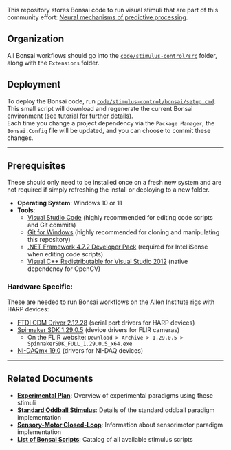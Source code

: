 This repository stores Bonsai code to run visual stimuli that are part of this community effort: [Neural mechanisms of predictive processing](https://arxiv.org/abs/2504.09614).

## Organization

All Bonsai workflows should go into the [`code/stimulus-control/src`](https://github.com/AllenNeuralDynamics/openscope-community-predictive-processing/tree/main/code/stimulus-control/src) folder, along with the `Extensions` folder.

## Deployment

To deploy the Bonsai code, run [`code/stimulus-control/bonsai/setup.cmd`](https://github.com/AllenNeuralDynamics/openscope-community-predictive-processing/blob/main/code/stimulus-control/bonsai/setup.cmd).  
This small script will download and regenerate the current Bonsai environment ([see tutorial for further details](https://bonsai-rx.org/docs/articles/environments.html)).  
Each time you change a project dependency via the `Package Manager`, the `Bonsai.Config` file will be updated, and you can choose to commit these changes.

---

## Prerequisites

These should only need to be installed once on a fresh new system and are not required if simply refreshing the install or deploying to a new folder.

- **Operating System**: Windows 10 or 11
- **Tools**:
    - [Visual Studio Code](https://code.visualstudio.com/) (highly recommended for editing code scripts and Git commits)
    - [Git for Windows](https://gitforwindows.org/) (highly recommended for cloning and manipulating this repository)
    - [.NET Framework 4.7.2 Developer Pack](https://dotnet.microsoft.com/download/dotnet-framework/thank-you/net472-developer-pack-offline-installer) (required for IntelliSense when editing code scripts)
    - [Visual C++ Redistributable for Visual Studio 2012](https://www.microsoft.com/en-us/download/details.aspx?id=30679) (native dependency for OpenCV)

### Hardware Specific:
These are needed to run Bonsai workflows on the Allen Institute rigs with HARP devices:
- [FTDI CDM Driver 2.12.28](https://www.ftdichip.com/Drivers/CDM/CDM21228_Setup.zip) (serial port drivers for HARP devices)
- [Spinnaker SDK 1.29.0.5](https://www.flir.co.uk/support/products/spinnaker-sdk/#Downloads) (device drivers for FLIR cameras)
    - On the FLIR website: `Download > Archive > 1.29.0.5 > SpinnakerSDK_FULL_1.29.0.5_x64.exe`
- [NI-DAQmx 19.0](https://www.ni.com/en-gb/support/downloads/drivers/download.ni-daq-mx.html#301173) (drivers for NI-DAQ devices)

---

## Related Documents

- **[Experimental Plan](../experimental-plan.md)**: Overview of experimental paradigms using these stimuli
- **[Standard Oddball Stimulus](standard-oddball.md)**: Details of the standard oddball paradigm implementation
- **[Sensory-Motor Closed-Loop](sensory-motor-closed-loop.md)**: Information about sensorimotor paradigm implementation
- **[List of Bonsai Scripts](list_scripts.md)**: Catalog of all available stimulus scripts